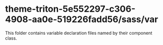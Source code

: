 # theme-triton-5e552297-c306-4908-aa0e-519226fadd56/sass/var

This folder contains variable declaration files named by their component class.
